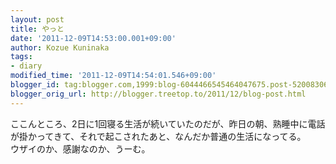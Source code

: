 ```yaml
---
layout: post
title: やっと
date: '2011-12-09T14:53:00.001+09:00'
author: Kozue Kuninaka
tags:
- diary
modified_time: '2011-12-09T14:54:01.546+09:00'
blogger_id: tag:blogger.com,1999:blog-6044466545464047675.post-5200830644944439048
blogger_orig_url: http://blogger.treetop.to/2011/12/blog-post.html
---
```


ここんところ、2日に1回寝る生活が続いていたのだが、昨日の朝、熟睡中に電話が掛かってきて、それで起こされたあと、なんだか普通の生活になってる。<br />ウザイのか、感謝なのか、うーむ。